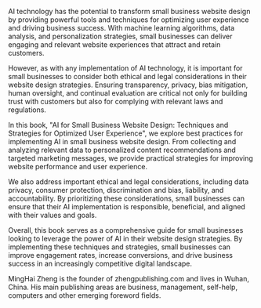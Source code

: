
AI technology has the potential to transform small business website design by providing powerful tools and techniques for optimizing user experience and driving business success. With machine learning algorithms, data analysis, and personalization strategies, small businesses can deliver engaging and relevant website experiences that attract and retain customers.

However, as with any implementation of AI technology, it is important for small businesses to consider both ethical and legal considerations in their website design strategies. Ensuring transparency, privacy, bias mitigation, human oversight, and continual evaluation are critical not only for building trust with customers but also for complying with relevant laws and regulations.

In this book, "AI for Small Business Website Design: Techniques and Strategies for Optimized User Experience", we explore best practices for implementing AI in small business website design. From collecting and analyzing relevant data to personalized content recommendations and targeted marketing messages, we provide practical strategies for improving website performance and user experience.

We also address important ethical and legal considerations, including data privacy, consumer protection, discrimination and bias, liability, and accountability. By prioritizing these considerations, small businesses can ensure that their AI implementation is responsible, beneficial, and aligned with their values and goals.

Overall, this book serves as a comprehensive guide for small businesses looking to leverage the power of AI in their website design strategies. By implementing these techniques and strategies, small businesses can improve engagement rates, increase conversions, and drive business success in an increasingly competitive digital landscape.

MingHai Zheng is the founder of zhengpublishing.com and lives in Wuhan, China. His main publishing areas are business, management, self-help, computers and other emerging foreword fields.
